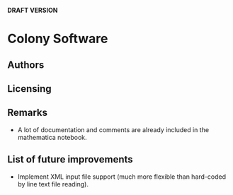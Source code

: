 **DRAFT VERSION**

# Colony Software

## Authors

## Licensing

## Remarks

- A lot of documentation and comments are already included in the mathematica notebook.

## List of future improvements

- Implement XML input file support (much more flexible than hard-coded by line text file reading).